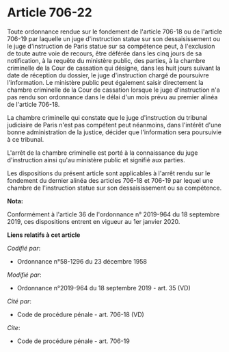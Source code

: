 # Article 706-22

Toute ordonnance rendue sur le fondement de l'article 706-18 ou de l'article 706-19 par laquelle un juge d'instruction statue
sur son dessaisissement ou le juge d'instruction de Paris statue sur sa compétence peut, à l'exclusion de toute autre voie de
recours, être déférée dans les cinq jours de sa notification, à la requête du ministère public, des parties, à la chambre
criminelle de la Cour de cassation qui désigne, dans les huit jours suivant la date de réception du dossier, le juge
d'instruction chargé de poursuivre l'information. Le ministère public peut également saisir directement la chambre criminelle
de la Cour de cassation lorsque le juge d'instruction n'a pas rendu son ordonnance dans le délai d'un mois prévu au premier
alinéa de l'article 706-18. 

La chambre criminelle qui constate que le juge d'instruction du   tribunal judiciaire de Paris n'est pas compétent peut
néanmoins, dans l'intérêt d'une bonne administration de la justice, décider que l'information sera poursuivie à ce tribunal. 

L'arrêt de la chambre criminelle est porté à la connaissance du juge d'instruction ainsi qu'au ministère public et signifié
aux parties. 

Les dispositions du présent article sont applicables à l'arrêt rendu sur le fondement du dernier alinéa des articles 706-18
et 706-19 par lequel une chambre de l'instruction statue sur son dessaisissement ou sa compétence.

**Nota:**

Conformément à l'article 36 de l'ordonnance n° 2019-964 du 18 septembre 2019, ces dispositions entrent en vigueur au 1er
janvier 2020.

**Liens relatifs à cet article**

_Codifié par_:

  - Ordonnance n°58-1296 du 23 décembre 1958

_Modifié par_:

  - Ordonnance n°2019-964 du 18 septembre 2019 - art. 35 (VD)

_Cité par_:

  - Code de procédure pénale - art. 706-18 (VD)

_Cite_:

  - Code de procédure pénale - art. 706-19
